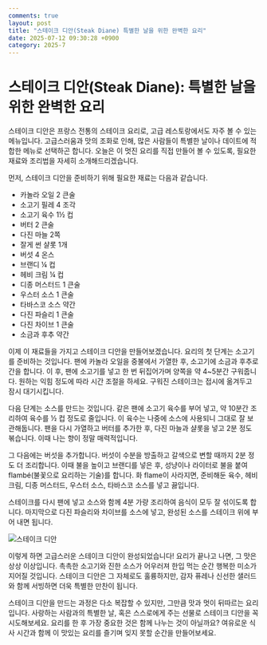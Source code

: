 ```yaml
---
comments: true
layout: post
title: "스테이크 디안(Steak Diane) 특별한 날을 위한 완벽한 요리"
date: 2025-07-12 09:30:28 +0900
category: 2025-7
---
```


# 스테이크 디안(Steak Diane): 특별한 날을 위한 완벽한 요리

스테이크 디안은 프랑스 전통의 스테이크 요리로, 고급 레스토랑에서도 자주 볼 수 있는 메뉴입니다. 고급스러움과 맛의 조화로 인해, 많은 사람들이 특별한 날이나 데이트에 적합한 메뉴로 선택하곤 합니다. 오늘은 이 멋진 요리를 직접 만들어 볼 수 있도록, 필요한 재료와 조리법을 자세히 소개해드리겠습니다.

먼저, 스테이크 디안을 준비하기 위해 필요한 재료는 다음과 같습니다.


- 카놀라 오일 2 큰술
- 소고기 필레 4 조각
- 소고기 육수 1½ 컵
- 버터 2 큰술
- 다진 마늘 2쪽
- 잘게 썬 샬롯 1개
- 버섯 4 온스
- 브랜디 ¼ 컵
- 헤비 크림 ¼ 컵
- 디종 머스터드 1 큰술
- 우스터 소스 1 큰술
- 타바스코 소스 약간
- 다진 파슬리 1 큰술
- 다진 차이브 1 큰술
- 소금과 후추 약간

이제 이 재료들을 가지고 스테이크 디안을 만들어보겠습니다. 요리의 첫 단계는 소고기를 준비하는 것입니다. 팬에 카놀라 오일을 중불에서 가열한 후, 소고기에 소금과 후추로 간을 합니다. 이 후, 팬에 소고기를 넣고 한 번 뒤집어가며 양쪽을 약 4~5분간 구워줍니다. 원하는 익힘 정도에 따라 시간 조절을 하세요. 구워진 스테이크는 접시에 옮겨두고 잠시 대기시킵니다.


다음 단계는 소스를 만드는 것입니다. 같은 팬에 소고기 육수를 부어 넣고, 약 10분간 조리하여 육수를 ½ 컵 정도로 줄입니다. 이 육수는 나중에 소스에 사용되니 그대로 잘 보관해둡니다. 팬을 다시 가열하고 버터를 추가한 후, 다진 마늘과 샬롯을 넣고 2분 정도 볶습니다. 이때 나는 향이 정말 매력적입니다. 

그 다음에는 버섯을 추가합니다. 버섯이 수분을 방출하고 갈색으로 변할 때까지 2분 정도 더 조리합니다. 이때 불을 높이고 브랜디를 넣은 후, 성냥이나 라이터로 불을 붙여 flambé(불꽃으로 요리하는 기술)를 합니다. 화 flame이 사라지면, 준비해둔 육수, 헤비 크림, 디종 머스터드, 우스터 소스, 타바스코 소스를 넣고 끓입니다. 

스테이크를 다시 팬에 넣고 소스와 함께 4분 가량 조리하여 음식이 모두 잘 섞이도록 합니다. 마지막으로 다진 파슬리와 차이브를 소스에 넣고, 완성된 소스를 스테이크 위에 부어 내면 됩니다.

![스테이크 디안](https://www.themealdb.com/images/media/meals/vussxq1511882648.jpg)

이렇게 하면 고급스러운 스테이크 디안이 완성되었습니다! 요리가 끝나고 나면, 그 맛은 상상 이상입니다. 촉촉한 소고기와 진한 소스가 어우러져 한입 먹는 순간 행복한 미소가 지어질 것입니다. 스테이크 디안은 그 자체로도 훌륭하지만, 감자 퓨레나 신선한 샐러드와 함께 서빙하면 더욱 특별한 만찬이 됩니다.

스테이크 디안을 만드는 과정은 다소 복잡할 수 있지만, 그만큼 맛과 멋이 뒤따르는 요리입니다. 사랑하는 사람과의 특별한 날, 혹은 스스로에게 주는 선물로 스테이크 디안을 꼭 시도해보세요. 요리를 한 후 가장 중요한 것은 함께 나누는 것이 아닐까요? 여유로운 식사 시간과 함께 이 맛있는 요리를 즐기며 잊지 못할 순간을 만들어보세요.